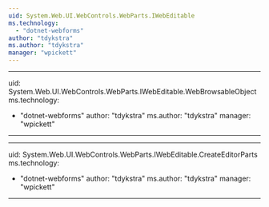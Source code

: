 ```yaml
---
uid: System.Web.UI.WebControls.WebParts.IWebEditable
ms.technology: 
  - "dotnet-webforms"
author: "tdykstra"
ms.author: "tdykstra"
manager: "wpickett"
---
```


---
uid: System.Web.UI.WebControls.WebParts.IWebEditable.WebBrowsableObject
ms.technology: 
  - "dotnet-webforms"
author: "tdykstra"
ms.author: "tdykstra"
manager: "wpickett"
---

---
uid: System.Web.UI.WebControls.WebParts.IWebEditable.CreateEditorParts
ms.technology: 
  - "dotnet-webforms"
author: "tdykstra"
ms.author: "tdykstra"
manager: "wpickett"
---
